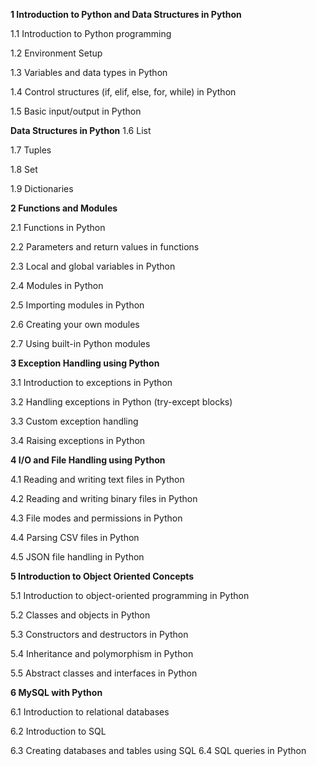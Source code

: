 **1 Introduction to Python and Data Structures in Python**

1.1 Introduction to Python programming

1.2 Environment Setup

1.3 Variables and data types in Python

1.4 Control structures (if, elif, else, for, while) in Python

1.5 Basic input/output in Python

**Data Structures in Python**
1.6 List

1.7 Tuples

1.8 Set

1.9 Dictionaries


**2 Functions and Modules**

2.1 Functions in Python

2.2 Parameters and return values in functions

2.3 Local and global variables in Python

2.4 Modules in Python

2.5 Importing modules in Python

2.6 Creating your own modules

2.7 Using built-in Python modules


**3 Exception Handling using Python**

3.1 Introduction to exceptions in Python

3.2 Handling exceptions in Python (try-except blocks)

3.3 Custom exception handling

3.4 Raising exceptions in Python


**4 I/O and File Handling using Python**

4.1 Reading and writing text files in Python

4.2 Reading and writing binary files in Python

4.3 File modes and permissions in Python

4.4 Parsing CSV files in Python

4.5 JSON file handling in Python


**5 Introduction to Object Oriented Concepts**

5.1 Introduction to object-oriented programming in Python

5.2 Classes and objects in Python

5.3 Constructors and destructors in Python

5.4 Inheritance and polymorphism in Python

5.5 Abstract classes and interfaces in Python


**6 MySQL with Python**

6.1 Introduction to relational databases

6.2 Introduction to SQL

6.3 Creating databases and tables using SQL
6.4 SQL queries in Python
